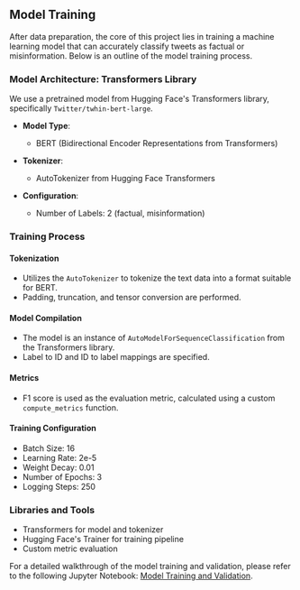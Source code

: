## Model Training

After data preparation, the core of this project lies in training a machine learning model that can accurately classify tweets as factual or misinformation. Below is an outline of the model training process.

### Model Architecture: Transformers Library

We use a pretrained model from Hugging Face's Transformers library, specifically `Twitter/twhin-bert-large`.

- **Model Type**:
  - BERT (Bidirectional Encoder Representations from Transformers)
- **Tokenizer**:

  - AutoTokenizer from Hugging Face Transformers

- **Configuration**:
  - Number of Labels: 2 (factual, misinformation)

### Training Process

#### Tokenization

- Utilizes the `AutoTokenizer` to tokenize the text data into a format suitable for BERT.
- Padding, truncation, and tensor conversion are performed.

#### Model Compilation

- The model is an instance of `AutoModelForSequenceClassification` from the Transformers library.
- Label to ID and ID to label mappings are specified.

#### Metrics

- F1 score is used as the evaluation metric, calculated using a custom `compute_metrics` function.

#### Training Configuration

- Batch Size: 16
- Learning Rate: 2e-5
- Weight Decay: 0.01
- Number of Epochs: 3
- Logging Steps: 250

### Libraries and Tools

- Transformers for model and tokenizer
- Hugging Face's Trainer for training pipeline
- Custom metric evaluation

For a detailed walkthrough of the model training and validation, please refer to the following Jupyter Notebook: [Model Training and Validation](https://github.com/roupenminassian/LLMxTwitter/blob/main/Model%20Training//Model_Training_and_Validation.ipynb).
